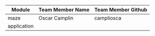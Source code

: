 | Module      | Team Member Name   | Team Member Github |
| ----------- | ------------------ | ------------------ |
| maze        | Oscar Camplin      | campliosca         |
| application |                    |                    |
